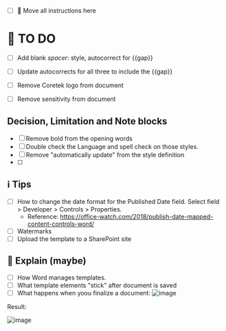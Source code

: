 - [ ] 🚧 Move all instructions here

# 🚧 TO DO

- [ ] Add blank _spacer_: style, autocorrect for {{gap}}
- [ ] Update autocorrects for all three to include the {{gap}}
- [ ] Remove Coretek logo from document
- [ ] Remove sensitivity from document


## Decision, Limitation and Note blocks

- [ ] Remove bold from the opening words
- [ ] Double check the Language and spell check on those styles.
- [ ] Remove "automatically update" from the style definition
- [ ] 


## ℹ️ Tips
- [ ] How to change the date format for the Published Date field. Select field > Developer > Controls > Properties.
  - Reference: https://office-watch.com/2018/publish-date-mapped-content-controls-word/
- [ ] Watermarks
- [ ] Upload the template to a SharePoint site

## 🔎 Explain (maybe)
- [ ] How Word manages templates.
- [ ] What template elements "stick" after document is saved
- [ ] What happens when yoou finalize a document:
![image](https://github.com/volatile-torpedo/Word-StyleFrame/assets/106129332/577ff898-e2bb-4747-8b09-779dd97ccc17)

Result:

![image](https://github.com/volatile-torpedo/Word-StyleFrame/assets/106129332/ae6f2204-5e91-4acd-885c-8462b7fade69)
      
